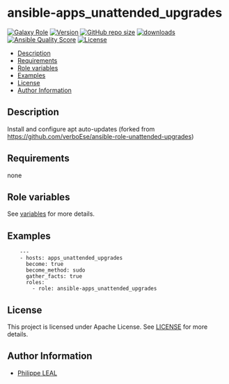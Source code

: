 # ansible-apps_unattended_upgrades

[![Galaxy Role](https://img.shields.io/badge/galaxy-apps_unattended_upgrades-purple?style=flat)](https://galaxy.ansible.com/lotusnoir/apps_unattended_upgrades)
[![Version](https://img.shields.io/github/release/lotusnoir/ansible-apps_unattended_upgrades.svg)](https://github.com/lotusnoir/ansible-apps_unattended_upgrades/releases/latest)
[![GitHub repo size](https://img.shields.io/github/repo-size/lotusnoir/ansible-apps_unattended_upgrades?color=orange&style=flat)](https://galaxy.ansible.com/lotusnoir/apps_unattended_upgrades)
[![downloads](https://img.shields.io/ansible/role/d/)](https://galaxy.ansible.com/lotusnoir/apps_unattended_upgrades)
[![Ansible Quality Score](https://img.shields.io/ansible/quality/)](https://galaxy.ansible.com/lotusnoir/apps_unattended_upgrades)
[![License](https://img.shields.io/badge/license-Apache--2.0-brightgreen?style=flat)](https://opensource.org/licenses/Apache-2.0)

<!-- START doctoc generated TOC please keep comment here to allow auto update -->
<!-- DON'T EDIT THIS SECTION, INSTEAD RE-RUN doctoc TO UPDATE -->

- [Description](#description)
- [Requirements](#requirements)
- [Role variables](#role-variables)
- [Examples](#examples)
- [License](#license)
- [Author Information](#author-information)

<!-- END doctoc generated TOC please keep comment here to allow auto update -->

## Description

Install and configure apt auto-updates (forked from https://github.com/verboEse/ansible-role-unattended-upgrades)

## Requirements

none

## Role variables

See [variables](/defaults/main.yml) for more details.

## Examples

        ---
        - hosts: apps_unattended_upgrades
          become: true
          become_method: sudo
          gather_facts: true
          roles:
            - role: ansible-apps_unattended_upgrades

## License

This project is licensed under Apache License. See [LICENSE](/LICENSE) for more details.

## Author Information

- [Philippe LEAL](https://github.com/lotusnoir)
